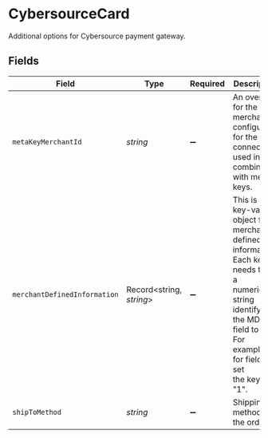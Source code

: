 # CybersourceCard

Additional options for Cybersource payment gateway.


## Fields

| Field                                                                                                                                                                             | Type                                                                                                                                                                              | Required                                                                                                                                                                          | Description                                                                                                                                                                       | Example                                                                                                                                                                           |
| --------------------------------------------------------------------------------------------------------------------------------------------------------------------------------- | --------------------------------------------------------------------------------------------------------------------------------------------------------------------------------- | --------------------------------------------------------------------------------------------------------------------------------------------------------------------------------- | --------------------------------------------------------------------------------------------------------------------------------------------------------------------------------- | --------------------------------------------------------------------------------------------------------------------------------------------------------------------------------- |
| `metaKeyMerchantId`                                                                                                                                                               | *string*                                                                                                                                                                          | :heavy_minus_sign:                                                                                                                                                                | An override for the merchant ID configured for the connector,<br/>used in combination with meta keys.                                                                             |                                                                                                                                                                                   |
| `merchantDefinedInformation`                                                                                                                                                      | Record<string, *string*>                                                                                                                                                          | :heavy_minus_sign:                                                                                                                                                                | This is a key-value object for merchant defined information. Each key needs to be a<br/>numeric string identifying the MDI field to set. For example, for field 1 set<br/>the key to "1". | {<br/>"1": "John Doe",<br/>"2": "trusted",<br/>"99": "recurring"<br/>}                                                                                                            |
| `shipToMethod`                                                                                                                                                                    | *string*                                                                                                                                                                          | :heavy_minus_sign:                                                                                                                                                                | Shipping method for the order.                                                                                                                                                    |                                                                                                                                                                                   |
